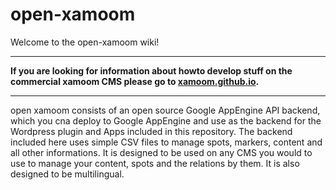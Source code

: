 open-xamoom
================
Welcome to the open-xamoom wiki!


***
**If you are looking for information about howto develop stuff on the commercial xamoom CMS please go to [xamoom.github.io](http://xamoom.github.io).**
***

open xamoom consists of an open source Google AppEngine API backend, which you cna deploy to Google AppEngine and use as the backend for the Wordpress plugin and Apps included in this repository. The backend included here uses simple CSV files to manage spots, markers, content and all other informations. It is designed to be used on any CMS you would to use to manage your content, spots and the relations by them. It is also designed to be multilingual.
